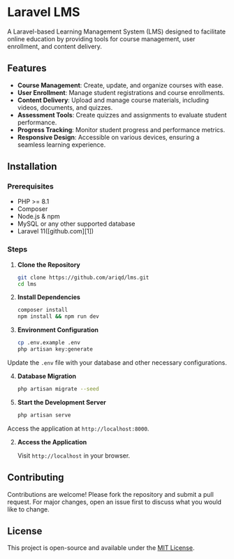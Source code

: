 # Laravel LMS

A Laravel-based Learning Management System (LMS) designed to facilitate online education by providing tools for course management, user enrollment, and content delivery.

## Features

* **Course Management**: Create, update, and organize courses with ease.
* **User Enrollment**: Manage student registrations and course enrollments.
* **Content Delivery**: Upload and manage course materials, including videos, documents, and quizzes.
* **Assessment Tools**: Create quizzes and assignments to evaluate student performance.
* **Progress Tracking**: Monitor student progress and performance metrics.
* **Responsive Design**: Accessible on various devices, ensuring a seamless learning experience.

## Installation

### Prerequisites

* PHP >= 8.1
* Composer
* Node.js & npm
* MySQL or any other supported database
* Laravel 11([github.com][1])

### Steps

1. **Clone the Repository**

   ```bash
   git clone https://github.com/ariqd/lms.git
   cd lms
   ```



2. **Install Dependencies**

   ```bash
   composer install
   npm install && npm run dev
   ```



3. **Environment Configuration**

   ```bash
   cp .env.example .env
   php artisan key:generate
   ```



Update the `.env` file with your database and other necessary configurations.

4. **Database Migration**

   ```bash
   php artisan migrate --seed
   ```



5. **Start the Development Server**

   ```bash
   php artisan serve
   ```



Access the application at `http://localhost:8000`.

2. **Access the Application**

   Visit `http://localhost` in your browser.

## Contributing

Contributions are welcome! Please fork the repository and submit a pull request. For major changes, open an issue first to discuss what you would like to change.

## License

This project is open-source and available under the [MIT License](LICENSE).
